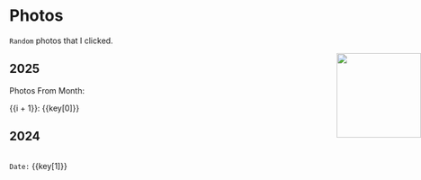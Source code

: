 # Photos 
`Random` photos that I clicked.

<img src="/mascot/camera.png" style="width: 150px; position: absolute; right: 0;" />

## 2025

Photos From Month:
<div style="display: flex; flex-wrap: wrap; gap: 20px">
<div style="width: 300px" v-for="(key, i) in photos_2025">
{{i + 1}}: <a :href="key[1]" > {{key[0]}}</a>

</div>
</div>

## 2024

<div style="display: flex; flex-wrap: wrap; gap: 20px">
<div style="width: 300px" v-for="key in photos">
<img :src="key[0]" style="width: 100%"/>

`Date:` {{key[1]}}

</div>
</div>



<script setup>

    const photos_2025 = [
        ["January", "/photos/2025#January"],
        ["February", "/photos/2025#February"],
    ]

    const photos = [
        
        ["https:///akocdw82ai.ufs.sh/f/Jk6mQ2VBlE6tEiTjoH9CJBlGwtFz0fbUoaVK5EOIYLA3nv7k", "2024-07-27"], 
        ["https:///akocdw82ai.ufs.sh/f/Jk6mQ2VBlE6t5wkQiDzXF7UBCiWynrLPft8gNJG1EsAh29aZ", "2002-08-03"], 
        ["https://akocdw82ai.ufs.sh/f/Jk6mQ2VBlE6ttwXtyxZovQfaq1eFImnSxTcu3z4KgYDhbtOp", "2024-12-27"],
        ["https://akocdw82ai.ufs.sh/f/Jk6mQ2VBlE6tau9iuk6cYUjHit4uDzAMIfad0nW9SK7bTGs1", "2024-12-10"], 
        ["https://akocdw82ai.ufs.sh/f/Jk6mQ2VBlE6tcI6HM2KajqaumdHJr2VfGkQSE9FveoltNhAM", "2024-12-15"], 
        ["https://akocdw82ai.ufs.sh/f/Jk6mQ2VBlE6tvBEVGip0Ob9KIBLyQE4mkSdcFaioGnf7Vqex", "2024-12-10"], 
        ["https:///akocdw82ai.ufs.sh/f/Jk6mQ2VBlE6tjhui8zmkDAhdsL1rYizQwoxOcMaN5meRvb7I", "2024-02-24"],
        ["https:///akocdw82ai.ufs.sh/f/Jk6mQ2VBlE6tWfzP5wJSQpKV0dDlMFAxIHX7wcYCPs1eEauN", "2024-08-24"],
        ["https:///akocdw82ai.ufs.sh/f/Jk6mQ2VBlE6tsfy3DRbEQTcoxSCj0kiltyeMR9vVqnPZ7Fs1", "2024-11-01"],
        ["https://akocdw82ai.ufs.sh/f/Jk6mQ2VBlE6tecHRA4aXzhwWcEjZJRFKox5XbDlMVOrg9GIm", "2024-12-31"], 
        ["https:///akocdw82ai.ufs.sh/f/Jk6mQ2VBlE6tZHt2kSgjRlfiMK6r04kEQNc59egnYLduJA3w", "2024-07-09"],
        ["https://akocdw82ai.ufs.sh/f/Jk6mQ2VBlE6tGSmAGv1W4YuhfF5s20gVwkiQyxZK3o6IAt8m", "2024-12-20"],
        ["https://akocdw82ai.ufs.sh/f/Jk6mQ2VBlE6tnkaZ5SivUo43wWvxCfSydiBD706ag2YNkXV1", "2024-12-21"],
        ["https://akocdw82ai.ufs.sh/f/Jk6mQ2VBlE6tOGNN7QW05YBzNVvtAxl312CwIfZoi6uSLHGO", "2024-12-25"],
        ["https:///akocdw82ai.ufs.sh/f/Jk6mQ2VBlE6tyoKQ47tCFTLsGa3mY8iJX6eSRWAn2HkNd70x", "2024-11-03"],
        ["https:///akocdw82ai.ufs.sh/f/Jk6mQ2VBlE6t9nVfCXN1g3dW4hYzBClEsHpSKvjfumNtoMq6", "2024-06-25"],
        ["https:///akocdw82ai.ufs.sh/f/Jk6mQ2VBlE6tZZqXojgjRlfiMK6r04kEQNc59egnYLduJA3w", "2024-10-09"],
        ["https:///akocdw82ai.ufs.sh/f/Jk6mQ2VBlE6tEMK4oI9CJBlGwtFz0fbUoaVK5EOIYLA3nv7k", "2024-03-11"],
        ["https:///akocdw82ai.ufs.sh/f/Jk6mQ2VBlE6tz45lrRxcaKvjeolUV81nmEQw7yN5zLhtIJpY", "2024-01-04"],
        ["https:///akocdw82ai.ufs.sh/f/Jk6mQ2VBlE6tZEJ29BgjRlfiMK6r04kEQNc59egnYLduJA3w", "2024-08-20"],
        ["https:///akocdw82ai.ufs.sh/f/Jk6mQ2VBlE6t9mjj601N1g3dW4hYzBClEsHpSKvjfumNtoMq", "2024-09-10"],
        ["https:///akocdw82ai.ufs.sh/f/Jk6mQ2VBlE6tqISspxAxeDBVYvIitkQ1K7r0wXaAfmgz3pGC", "2024-02-16"],
        ["https:///akocdw82ai.ufs.sh/f/Jk6mQ2VBlE6tt7Fm0sXZovQfaq1eFImnSxTcu3z4KgYDhbtO", "2024-02-25"],
        ["https:///akocdw82ai.ufs.sh/f/Jk6mQ2VBlE6twSZgVJENF2MqUHbJiQOD8fPktGxB5KmlY9sz", "2024-11-05"],
        ["https:///akocdw82ai.ufs.sh/f/Jk6mQ2VBlE6tPDKnUNqE8ywRKfVHnQGOo1uaMUkvbc9iLmY6", "2024-04-10"],
        ["https:///akocdw82ai.ufs.sh/f/Jk6mQ2VBlE6t7uoTadhkjWeOpSoINiwd4928hJt5gXrfHL30", "2024-03-06"],
        ["https:///akocdw82ai.ufs.sh/f/Jk6mQ2VBlE6tltSwgLnEzb01rkPICwlNKZtoGxX6A2ue3Hvh", "2024-09-08"],
        ["https:///akocdw82ai.ufs.sh/f/Jk6mQ2VBlE6tzo3EQWxcaKvjeolUV81nmEQw7yN5zLhtIJpY", "2024-09-30"],
        ["https:///akocdw82ai.ufs.sh/f/Jk6mQ2VBlE6tfDBoaGl4otpcD0BGVWHCx9wRn1u2EqmsdQvi", "2024-08-24"],
        ["https:///akocdw82ai.ufs.sh/f/Jk6mQ2VBlE6tpPX02jkmPQe2d0cfNvlGS1EC5rgLKqWpjowZ", "2024-05-06"],
        ]

</script>